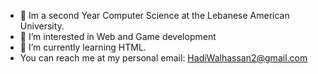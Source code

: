 - 👋 Im a second Year Computer Science at the Lebanese American University.
- 👀 I’m interested in Web and Game development
- 🌱 I’m currently learning HTML.
- You can reach me at my personal email: HadiWalhassan2@gmail.com

<!---
HadiAlHassan/HadiAlHassan is a ✨ special ✨ repository because its `README.md` (this file) appears on your GitHub profile.
You can click the Preview link to take a look at your changes.
--->
